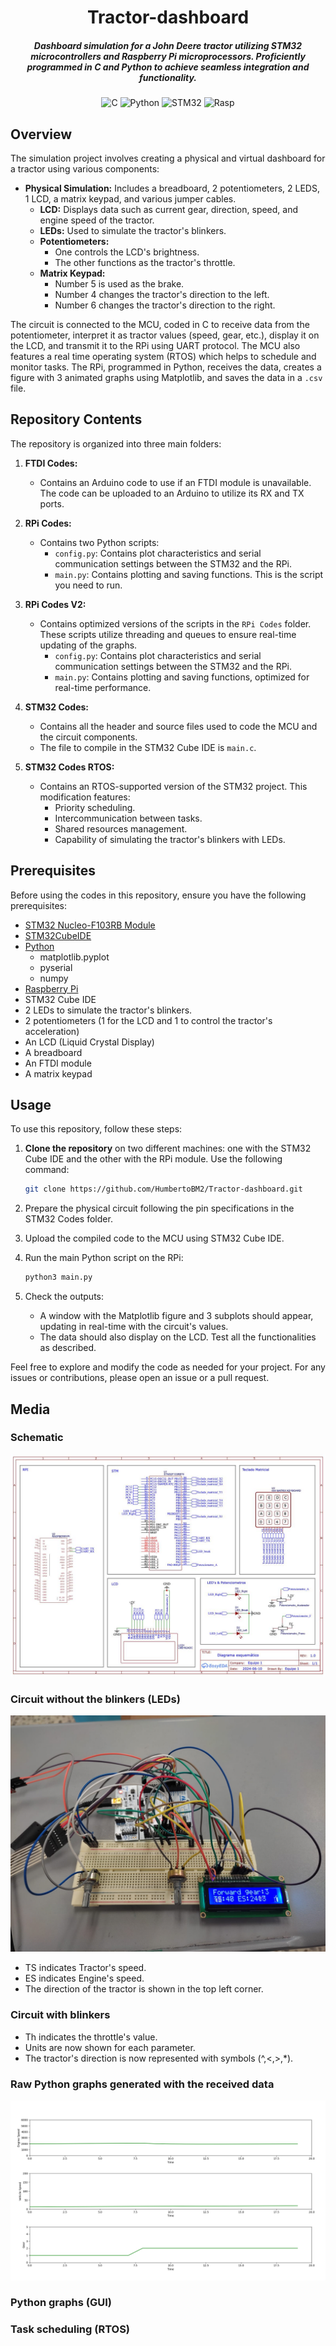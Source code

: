 <div align="center">

# Tractor-dashboard

##### Dashboard simulation for a John Deere tractor utilizing STM32 microcontrollers and Raspberry Pi microprocessors. Proficiently programmed in C and Python to achieve seamless integration and functionality. 

![C](https://img.shields.io/badge/c-%2300599C.svg?style=for-the-badge&logo=c&logoColor=white)
![Python](https://img.shields.io/badge/python-3670A0?style=for-the-badge&logo=python&logoColor=ffdd54)
![STM32](https://img.shields.io/badge/Nucleo_F103RB-blue?style=for-the-badge&logo=stmicroelectronics)
![Rasp](https://img.shields.io/badge/Raspberry%20Pi-gray?style=for-the-badge&logo=Raspberry%20Pi)

</div>

## Overview

The simulation project involves creating a physical and virtual dashboard for a tractor using various components:
- **Physical Simulation:** Includes a breadboard, 2 potentiometers, 2 LEDS, 1 LCD, a matrix keypad, and various jumper cables.
  - **LCD:** Displays data such as current gear, direction, speed, and engine speed of the tractor.
  - **LEDs:** Used to simulate the tractor's blinkers.
  - **Potentiometers:** 
    - One controls the LCD's brightness.
    - The other functions as the tractor's throttle.
  - **Matrix Keypad:** 
    - Number 5 is used as the brake.
    - Number 4 changes the tractor's direction to the left.
    - Number 6 changes the tractor's direction to the right.

The circuit is connected to the MCU, coded in C to receive data from the potentiometer, interpret it as tractor values (speed, gear, etc.), display it on the LCD, and transmit it to the RPi using UART protocol. The MCU also features a real time operating system (RTOS) which helps to schedule and monitor tasks. The RPi, programmed in Python, receives the data, creates a figure with 3 animated graphs using Matplotlib, and saves the data in a `.csv` file.

## Repository Contents

The repository is organized into three main folders:

1. **FTDI Codes:**
    - Contains an Arduino code to use if an FTDI module is unavailable. The code can be uploaded to an Arduino to utilize its RX and TX ports.

2. **RPi Codes:**
   - Contains two Python scripts:
     - `config.py`: Contains plot characteristics and serial communication settings between the STM32 and the RPi.
     - `main.py`: Contains plotting and saving functions. This is the script you need to run.
    
3. **RPi Codes V2:**
    - Contains optimized versions of the scripts in the `RPi Codes` folder. These scripts utilize threading and queues to ensure real-time updating of the graphs.
      - `config.py`: Contains plot characteristics and serial communication settings between the STM32 and the RPi.
      - `main.py`: Contains plotting and saving functions, optimized for real-time performance.

5. **STM32 Codes:**
     - Contains all the header and source files used to code the MCU and the circuit components.
     - The file to compile in the STM32 Cube IDE is `main.c`.
  
6. **STM32 Codes RTOS:**
    - Contains an RTOS-supported version of the STM32 project. This modification features:
      - Priority scheduling.
      - Intercommunication between tasks.
      - Shared resources management.
      - Capability of simulating the tractor's blinkers with LEDs.


## Prerequisites
Before using the codes in this repository, ensure you have the following prerequisites:
- [STM32 Nucleo-F103RB Module](https://www.st.com/en/evaluation-tools/nucleo-f103rb.html)
- [STM32CubeIDE](https://www.st.com/en/development-tools/stm32cubeide.html)
- [Python](https://www.python.org/downloads/)
  - matplotlib.pyplot
  - pyserial
  - numpy
- [Raspberry Pi](https://www.raspberrypi.com/products/)
- STM32 Cube IDE
- 2 LEDs to simulate the tractor's blinkers.
- 2 potentiometers (1 for the LCD and 1 to control the tractor's acceleration)
- An LCD (Liquid Crystal Display)
- A breadboard
- An FTDI module
- A matrix keypad

## Usage

To use this repository, follow these steps:

1. **Clone the repository** on two different machines: one with the STM32 Cube IDE and the other with the RPi module. Use the following command:
   ```bash
   git clone https://github.com/HumbertoBM2/Tractor-dashboard.git
   ```
2. Prepare the physical circuit following the pin specifications in the STM32 Codes folder.

3. Upload the compiled code to the MCU using STM32 Cube IDE.

4. Run the main Python script on the RPi:
   ```python
   python3 main.py
   ```
5. Check the outputs:
   - A window with the Matplotlib figure and 3 subplots should appear, updating in real-time with the circuit's values.
   - The data should also display on the LCD. Test all the functionalities as described.

Feel free to explore and modify the code as needed for your project. For any issues or contributions, please open an issue or a pull request.

## Media

### Schematic 

![schematic](schematic.jpg)

### Circuit without the blinkers (LEDs)

![Demopic](demopic.jpg)

- TS indicates Tractor's speed.
- ES indicates Engine's speed.
- The direction of the tractor is shown in the top left corner.

### Circuit with blinkers

- Th indicates the throttle's value.
- Units are now shown for each parameter.
- The tractor's direction is now represented with symbols (^,<,>,*).

### Raw Python graphs generated with the received data 
![plotdemo](plotdemo.png)

### Python graphs (GUI)


### Task scheduling (RTOS)


